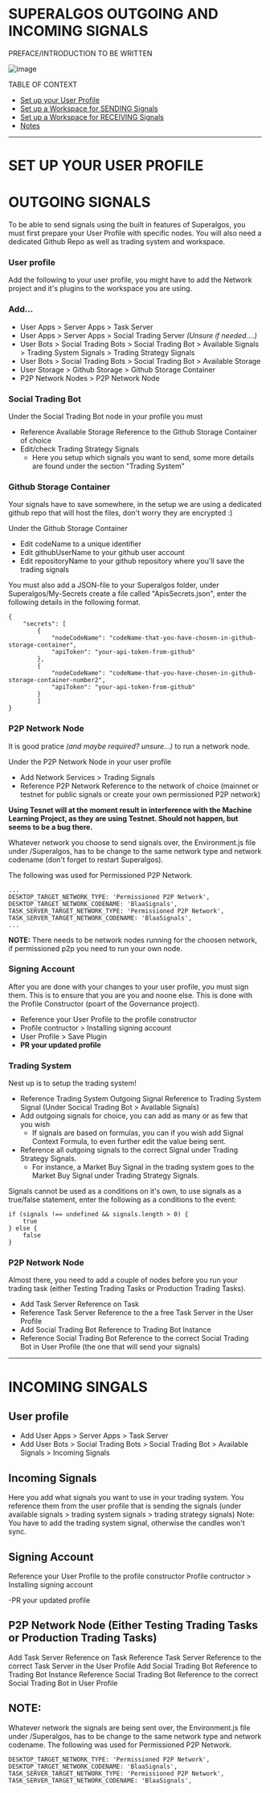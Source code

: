 # SUPERALGOS OUTGOING AND INCOMING SIGNALS

PREFACE/INTRODUCTION TO BE WRITTEN

![image](https://user-images.githubusercontent.com/38046064/183960313-a0bef31a-1779-41be-b55f-cb8e303e70ae.png)


TABLE OF CONTEXT

- [Set up your User Profile](#set-up-your-user-profile)
- [Set up a Workspace for SENDING Signals](#outgoing-signals)
- [Set up a Workspace for RECEIVING Signals](#incoming-signals)
- [Notes](#note)

---

# SET UP YOUR USER PROFILE

# OUTGOING SIGNALS

To be able to send signals using the built in features of Superalgos, you must first prepare your User Profile with specific nodes. You will also need a dedicated Github Repo as well as trading system and workspace. 

### User profile

Add the following to your user profile, you might have to add the Network project and it's plugins to the workspace you are using.

### Add...

- User Apps > Server Apps > Task Server
- User Apps > Server Apps > Social Trading Server *(Unsure if needed....)*
- User Bots > Social Trading Bots > Social Trading Bot > Available Signals > Trading System Signals > Trading Strategy Signals
- User Bots > Social Trading Bots > Social Trading Bot > Available Storage
- User Storage > Github Storage > Github Storage Container
- P2P Network Nodes > P2P Network Node

### Social Trading Bot

Under the Social Trading Bot node in your profile you must
- Reference Available Storage Reference to the Github Storage Container of choice
- Edit/check Trading Strategy Signals
	- Here you setup which signals you want to send, some more details are found under the section "Trading System"

	
### Github Storage Container

Your signals have to save somewhere, in the setup we are using a dedicated github repo that will host the files, don't worry they are encrypted :)

Under the Github Storage Container
- Edit codeName to a unique identifier
- Edit githubUserName to your github user account
- Edit repositoryName to your github repository where you'll save the trading signals

You must also add a JSON-file to your Superalgos folder, under Superalgos/My-Secrets create a file called "ApisSecrets.json", enter the following details in the following format.

```
{
	"secrets": [
		{
			"nodeCodeName": "codeName-that-you-have-chosen-in-github-storage-container",
			"apiToken": "your-api-token-from-github"
		},
		{
			"nodeCodeName": "codeName-that-you-have-chosen-in-github-storage-container-number2",
			"apiToken": "your-api-token-from-github"
		}
		]
}
```	

### P2P Network Node

It is good pratice *(and maybe required? unsure...)* to run a network node. 

Under the P2P Network Node in your user profile 
- Add Network Services > Trading Signals
- Reference P2P Network Reference to the network of choice (mainnet or testnet for public signals or create your own permissioned P2P network)

**Using Tesnet will at the moment result in interference with the Machine Learning Project, as they are using Testnet. Should not happen, but seems to be a bug there.**

Whatever network you choose to send signals over, the Environment.js file under /Superalgos, has to be change to the same network type and network codename (don't forget to restart Superalgos). 

The following was used for Permissioned P2P Network.
```
...
DESKTOP_TARGET_NETWORK_TYPE: 'Permissioned P2P Network',
DESKTOP_TARGET_NETWORK_CODENAME: 'BlaaSignals',
TASK_SERVER_TARGET_NETWORK_TYPE: 'Permissioned P2P Network',
TASK_SERVER_TARGET_NETWORK_CODENAME: 'BlaaSignals',
...
```
	
**NOTE:** There needs to be network nodes running for the choosen network, if permissioned p2p you need to run your own node. 
	

### Signing Account 

After you are done with your changes to your user profile, you must sign them. This is to ensure that you are you and noone else. This is done with the Profile Constructor (poart of the Governance project). 

- Reference your User Profile to the profile constructor
- Profile contructor > Installing signing account
- User Profile > Save Plugin
- **PR your updated profile**

	

### Trading System

Nest up is to setup the trading system! 

- Reference Trading System Outgoing Signal Reference to Trading System Signal (Under Socical Trading Bot > Available Signals)
- Add outgoing signals for choice, you can add as many or as few that you wish
	- If signals are based on formulas, you can if you wish add Signal Context Formula, to even further edit the value being sent. 
- Reference all outgoing signals to the correct Signal under Trading Strategy Signals.
	- For instance, a Market Buy Signal in the trading system goes to the Market Buy Signal under Trading Strategy Signals. 

Signals cannot be used as a conditions on it's own, to use signals as a true/false statement, enter the following as a conditions to the event: 

```
if (signals !== undefined && signals.length > 0) {
    true
} else {
    false
}
```

### P2P Network Node

Almost there, you need to add a couple of nodes before you run your trading task (either Testing Trading Tasks or Production Trading Tasks).

- Add Task Server Reference on Task
- Reference Task Server Reference to the a free Task Server in the User Profile 
- Add Social Trading Bot Reference to Trading Bot Instance
- Reference Social Trading Bot Reference to the correct Social Trading Bot in User Profile (the one that will send your signals)


---

# INCOMING SINGALS 
## User profile
- Add User Apps > Server Apps > Task Server
- Add User Bots > Social Trading Bots > Social Trading Bot > Available Signals > Incoming Signals

## Incoming Signals

Here you add what signals you want to use in your trading system. 
You reference them from the user profile that is sending the signals (under available signals > trading system signals > trading strategy signals)
Note: You have to add the trading system signal, otherwise the candles won't sync. 


## Signing Account

Reference your User Profile to the profile constructor
Profile contructor > Installing signing account

-PR your updated profile


## P2P Network Node (Either Testing Trading Tasks or Production Trading Tasks)

Add Task Server Reference on Task
Reference Task Server Reference to the correct Task Server in the User Profile
Add Social Trading Bot Reference to Trading Bot Instance
Reference Social Trading Bot Reference to the correct Social Trading Bot in User Profile


## NOTE:

Whatever network the signals are being sent over, the Environment.js file under /Superalgos, has to be change to the same network type and network codename. 
The following was used for Permissioned P2P Network.

```
DESKTOP_TARGET_NETWORK_TYPE: 'Permissioned P2P Network',
DESKTOP_TARGET_NETWORK_CODENAME: 'BlaaSignals',
TASK_SERVER_TARGET_NETWORK_TYPE: 'Permissioned P2P Network',
TASK_SERVER_TARGET_NETWORK_CODENAME: 'BlaaSignals',
```
